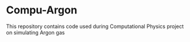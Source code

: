 # Compu-Argon
This repository contains code used during Computational Physics project on simulating Argon gas
